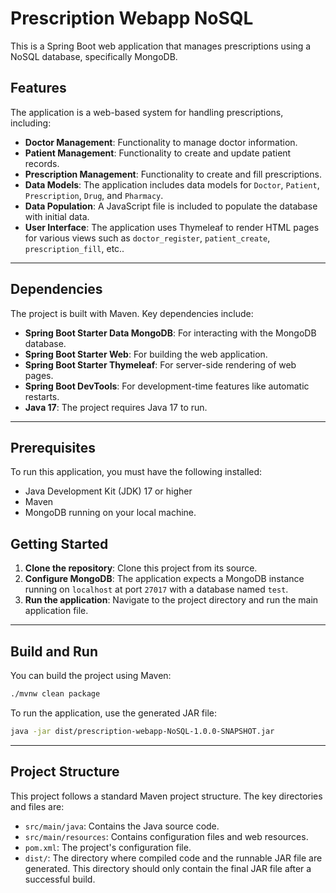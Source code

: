 # Prescription Webapp NoSQL

This is a Spring Boot web application that manages prescriptions using a NoSQL database, specifically MongoDB.

## Features

The application is a web-based system for handling prescriptions, including:

  * **Doctor Management**: Functionality to manage doctor information.
  * **Patient Management**: Functionality to create and update patient records.
  * **Prescription Management**: Functionality to create and fill prescriptions.
  * **Data Models**: The application includes data models for `Doctor`, `Patient`, `Prescription`, `Drug`, and `Pharmacy`.
  * **Data Population**: A JavaScript file is included to populate the database with initial data.
  * **User Interface**: The application uses Thymeleaf to render HTML pages for various views such as `doctor_register`, `patient_create`, `prescription_fill`, etc..

-----

## Dependencies

The project is built with Maven. Key dependencies include:

  * **Spring Boot Starter Data MongoDB**: For interacting with the MongoDB database.
  * **Spring Boot Starter Web**: For building the web application.
  * **Spring Boot Starter Thymeleaf**: For server-side rendering of web pages.
  * **Spring Boot DevTools**: For development-time features like automatic restarts.
  * **Java 17**: The project requires Java 17 to run.

-----

## Prerequisites

To run this application, you must have the following installed:

  * Java Development Kit (JDK) 17 or higher
  * Maven
  * MongoDB running on your local machine.

## Getting Started

1.  **Clone the repository**: Clone this project from its source.
2.  **Configure MongoDB**: The application expects a MongoDB instance running on `localhost` at port `27017` with a database named `test`.
3.  **Run the application**: Navigate to the project directory and run the main application file.

-----

## Build and Run

You can build the project using Maven:

```bash
./mvnw clean package
```

To run the application, use the generated JAR file:

```bash
java -jar dist/prescription-webapp-NoSQL-1.0.0-SNAPSHOT.jar
```

-----

## Project Structure

This project follows a standard Maven project structure. The key directories and files are:

  * `src/main/java`: Contains the Java source code.
  * `src/main/resources`: Contains configuration files and web resources.
  * `pom.xml`: The project's configuration file.
  * `dist/`: The directory where compiled code and the runnable JAR file are generated. This directory should only contain the final JAR file after a successful build.
